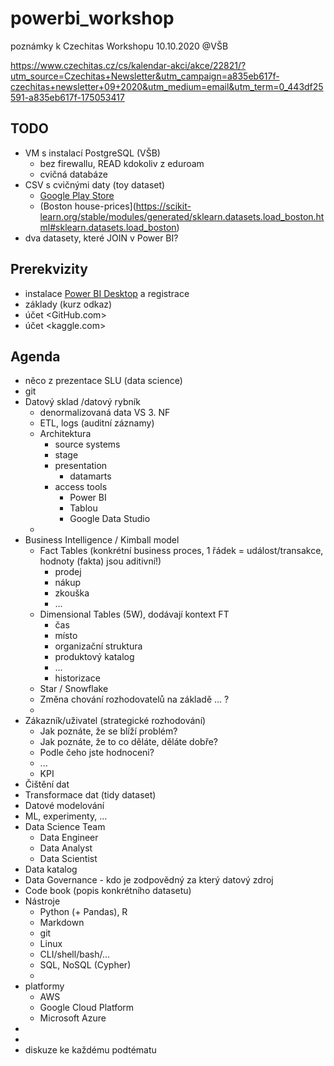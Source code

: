 # powerbi_workshop
poznámky k Czechitas Workshopu 10.10.2020 @VŠB

<https://www.czechitas.cz/cs/kalendar-akci/akce/22821/?utm_source=Czechitas+Newsletter&utm_campaign=a835eb617f-czechitas+newsletter+09+2020&utm_medium=email&utm_term=0_443df25591-a835eb617f-175053417>

## TODO

* VM s instalací PostgreSQL (VŠB)
    * bez firewallu, READ kdokoliv z eduroam
    * cvičná databáze 
* CSV s cvičnými daty (toy dataset)
    * [Google Play Store](https://www.kaggle.com/lava18/google-play-store-apps)
    * (Boston house-prices](https://scikit-learn.org/stable/modules/generated/sklearn.datasets.load_boston.html#sklearn.datasets.load_boston)
* dva datasety, které JOIN v Power BI?

## Prerekvizity

* instalace [Power BI Desktop](powerbi.microsoft.com) a registrace
* základy (kurz odkaz)
* účet <GitHub.com>
* účet <kaggle.com>

## Agenda

* něco z prezentace SLU (data science)
* git
* Datový sklad /datový rybník
    * denormalizovaná data VS 3. NF
    * ETL, logs (auditní záznamy)
    * Architektura
        * source systems
        * stage
        * presentation
            * datamarts
        * access tools
            * Power BI
            * Tablou
            * Google Data Studio 
    * 
* Business Intelligence / Kimball model
    * Fact Tables (konkrétní business proces, 1 řádek = událost/transakce, hodnoty (fakta) jsou aditivní!)
        * prodej
        * nákup
        * zkouška
        * ...
    * Dimensional Tables (5W), dodávají kontext FT
        * čas
        * místo
        * organizační struktura
        * produktový katalog
        * ...
        * historizace
    * Star / Snowflake
    * Změna chování rozhodovatelů na základě ... ?
    *
* Zákazník/uživatel (strategické rozhodování)
    * Jak poznáte, že se blíží problém?
    * Jak poznáte, že to co děláte, děláte dobře?
    * Podle čeho jste hodnoceni?
    * ...
    * KPI
* Čištění dat
* Transformace dat (tidy dataset)
* Datové modelování
* ML, experimenty, ...
* Data Science Team
    * Data Engineer
    * Data Analyst
    * Data Scientist
* Data katalog
* Data Governance - kdo je zodpovědný za který datový zdroj
* Code book (popis konkrétního datasetu)
* Nástroje
    * Python (+ Pandas), R
    * Markdown
    * git
    * Linux
    * CLI/shell/bash/...
    * SQL, NoSQL (Cypher)
    * 
* platformy
    * AWS
    * Google Cloud Platform 
    * Microsoft Azure
*
*
* diskuze ke každému podtématu



